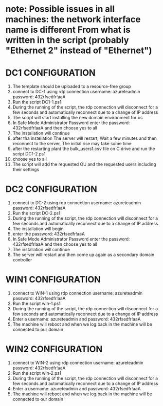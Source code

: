 # note: Possible issues in all machines: the network interface name is different From what is written in the script (probably "Ethernet 2" instead of "Ethernet")



# DC1 CONFIGURATION  
1. The template should be uploaded to a resource-free group  
2. connect to DC-1 using rdp connection username: azureteadmin password: 432rfsedfr!aaA  
3. Run the script DC1-1.ps1  
4. During the running of the script, the rdp connection will disconnect for a few seconds and automatically reconnect due to a change of IP address  
5. The script will start installing the new domain environment for us  
6. In Safe Mode Administrator Password enter the password: 432rfsedfr!aaA and then choose yes to all  
7. The installation will continue  
8. after tha instellation The server will restart, Wait a few minutes and then reconnect to the server, The initial rise may take some time  
9. after the restarting plant the bulk_users1.csv file on C drive and run the script DC1-2.ps1  
10. choose yes to all  
11. The script will add the requested OU and the requested users including their settings  

# DC2 CONFIGURATION  
1. connect to DC-2 using rdp connection username: azureteadmin password: 432rfsedfr!aaA  
2. Run the script DC-2.ps1  
3. During the running of the script, the rdp connection will disconnect for a few seconds and automatically reconnect due to a change of IP address  
4. The installation will begin  
5. enter the password: 432rfsedfr!aaA  
6. In Safe Mode Administrator Password enter the password: 432rfsedfr!aaA and then choose yes to all  
7. The installation will continue  
8. The server will restart and then come up again as a secondary domain controller  

# WIN1 CONFIGURATION  
1. connect to WIN-1 using rdp connection username: azureteadmin password: 432rfsedfr!aaA  
2. Run the script win-1.ps1  
3. During the running of the script, the rdp connection will disconnect for a few seconds and automatically reconnect due to a change of IP address  
4. Enter a username: azureteadmin and password: 432rfsedfr!aaA  
5. The machine will reboot and when we log back in the machine will be connected to our domain  

# WIN2 CONFIGURATION  
1. connect to WIN-2 using rdp connection username: azureteadmin password: 432rfsedfr!aaA  
2. Run the script win-2.ps1  
3. During the running of the script, the rdp connection will disconnect for a few seconds and automatically reconnect due to a change of IP address  
4. Enter a username: azureteadmin and password: 432rfsedfr!aaA  
5. The machine will reboot and when we log back in the machine will be connected to our domain  
